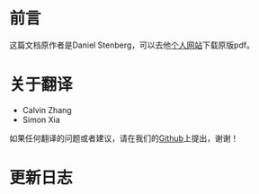 前言
=======

这篇文档原作者是Daniel Stenberg，可以去他[个人网站](http://daniel.haxx.se/http2/)下载原版pdf。


关于翻译
=======

* Calvin Zhang
* Simon Xia

如果任何翻译的问题或者建议，请在我们的[Github](https://github.com/ye11ow/http2-explained-chinese)上提出，谢谢！

更新日志
=======